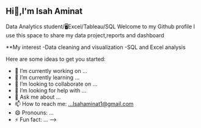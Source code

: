 ## Hi👋,I'm Isah Aminat
Data Analytics student/🖥️Excel/Tableau/SQL
Welcome to my Github profile
I use this space to share my data project,reports and dashboard

**My interest 
-Data cleaning and visualization
-SQL and Excel analysis

Here are some ideas to get you started:

- 🔭 I’m currently working on ...
- 🌱 I’m currently learning ...
- 👯 I’m looking to collaborate on ...
- 🤔 I’m looking for help with ...
- 💬 Ask me about ...
- 📫 How to reach me: ...Isahaminat1@gmail.com
- 😄 Pronouns: ...
- ⚡ Fun fact: ...
-->
